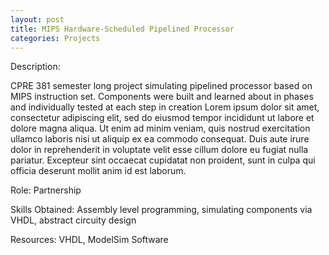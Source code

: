 ```yaml
---
layout: post
title: MIPS Hardware-Scheduled Pipelined Processor
categories: Projects
---
```

Description:

CPRE 381 semester long project simulating pipelined processor based on MIPS instruction set. Components were built and learned about in phases and individually tested at each step in creation Lorem ipsum dolor sit amet, consectetur adipiscing elit, sed do eiusmod tempor incididunt ut labore et dolore magna aliqua. Ut enim ad minim veniam, quis nostrud exercitation ullamco laboris nisi ut aliquip ex ea commodo consequat. Duis aute irure dolor in reprehenderit in voluptate velit esse cillum dolore eu fugiat nulla pariatur. Excepteur sint occaecat cupidatat non proident, sunt in culpa qui officia deserunt mollit anim id est laborum.



Role:
	Partnership

Skills Obtained:
	Assembly level programming, simulating components via VHDL, abstract circuity design

Resources:
	VHDL, ModelSim Software
